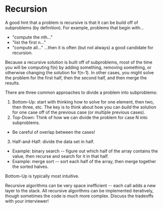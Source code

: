 # Recursion

A good hint that a problem is recursive is that it can be build off of subproblems (by definition). For example, problems that begin with...
* "compute the nth..."
* "list the first n..."
* "compute all..."
...then it is often (but not always) a good candidate for recursion.

Because a recursive solution is built off of subproblems, most of the time you will be computing f(n) by adding something, removing something, or otherwise changing the solution for f(n-1). In other cases, you might solve the problem for the first half, then the second half, and then merge the results.

There are three common approaches to divide a problem into subproblems:
1. Bottom-Up: start with thinking how to solve for one element, then two, then three, etc. The key is to think about how you can _build_ the solution for one case off of the previous case (or multiple previous cases).
2. Top-Down: Think of how we can divide the problem for case N into subproblems.
  * Be careful of overlap between the cases!
3. Half-and-Half: divide the data set in half.
  * Example: binary search -- figure out which half of the array contains the value, then recurse and search for it in that half.
  * Example: merge sort -- sort each half of the array, then merge together the sorted halves.

Bottom-Up is typically most intuitive.

Recursive algorithms can be very space inefficient -- each call adds a new layer to the stack. All recursive algorithms can be implemented iteratively, though sometimes the code is much more complex. Discuss the tradeoffs with your interviewer!